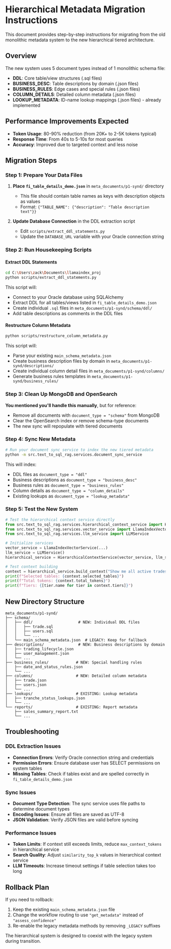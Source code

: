 # Hierarchical Metadata Migration Instructions

This document provides step-by-step instructions for migrating from the old monolithic metadata system to the new hierarchical tiered architecture.

## Overview

The new system uses 5 document types instead of 1 monolithic schema file:
- **DDL**: Core table/view structures (.sql files)
- **BUSINESS_DESC**: Table descriptions by domain (.json files)  
- **BUSINESS_RULES**: Edge cases and special rules (.json files)
- **COLUMN_DETAILS**: Detailed column metadata (.json files)
- **LOOKUP_METADATA**: ID-name lookup mappings (.json files) - already implemented

## Performance Improvements Expected

- **Token Usage**: 80-90% reduction (from 20K+ to 2-5K tokens typical)
- **Response Time**: From 40s to 5-10s for most queries
- **Accuracy**: Improved due to targeted context and less noise

## Migration Steps

### Step 1: Prepare Your Data Files

1. **Place `fi_table_details_demo.json`** in `meta_documents/p1-synd/` directory
   - This file should contain table names as keys with description objects as values
   - Format: `{"TABLE_NAME": {"description": "Table description text"}}`

2. **Update Database Connection** in the DDL extraction script
   - Edit `scripts/extract_ddl_statements.py`
   - Update the `DATABASE_URL` variable with your Oracle connection string

### Step 2: Run Housekeeping Scripts

#### Extract DDL Statements
```bash
cd C:\Users\zack\Documents\llamaindex_proj
python scripts/extract_ddl_statements.py
```

This script will:
- Connect to your Oracle database using SQLAlchemy
- Extract DDL for all tables/views listed in `fi_table_details_demo.json`
- Create individual `.sql` files in `meta_documents/p1-synd/schema/ddl/`
- Add table descriptions as comments in the DDL files

#### Restructure Column Metadata
```bash
python scripts/restructure_column_metadata.py
```

This script will:
- Parse your existing `main_schema_metadata.json`
- Create business description files by domain in `meta_documents/p1-synd/descriptions/`
- Create individual column detail files in `meta_documents/p1-synd/columns/`
- Generate business rules templates in `meta_documents/p1-synd/business_rules/`

### Step 3: Clean Up MongoDB and OpenSearch

**You mentioned you'll handle this manually**, but for reference:
- Remove all documents with `document_type = "schema"` from MongoDB
- Clear the OpenSearch index or remove schema-type documents
- The new sync will repopulate with tiered documents

### Step 4: Sync New Metadata

```bash
# Run your document sync service to index the new tiered metadata
python -m src.text_to_sql_rag.services.document_sync_service
```

This will index:
- DDL files as `document_type = "ddl"`
- Business descriptions as `document_type = "business_desc"`
- Business rules as `document_type = "business_rules"`  
- Column details as `document_type = "column_details"`
- Existing lookups as `document_type = "lookup_metadata"`

### Step 5: Test the New System

```python
# Test the hierarchical context service directly
from src.text_to_sql_rag.services.hierarchical_context_service import HierarchicalContextService
from src.text_to_sql_rag.services.vector_service import LlamaIndexVectorService
from src.text_to_sql_rag.services.llm_service import LLMService

# Initialize services
vector_service = LlamaIndexVectorService(...)
llm_service = LLMService()
hierarchical_service = HierarchicalContextService(vector_service, llm_service)

# Test context building
context = hierarchical_service.build_context("Show me all active trades from last month")
print(f"Selected tables: {context.selected_tables}")
print(f"Total tokens: {context.total_tokens}")
print(f"Tiers: {[tier.name for tier in context.tiers]}")
```

## New Directory Structure

```
meta_documents/p1-synd/
├── schema/
│   ├── ddl/                    # NEW: Individual DDL files
│   │   ├── trade.sql
│   │   ├── users.sql
│   │   └── ...
│   └── main_schema_metadata.json  # LEGACY: Keep for fallback
├── descriptions/               # NEW: Business descriptions by domain
│   ├── trading_lifecycle.json
│   ├── user_management.json
│   └── ...
├── business_rules/            # NEW: Special handling rules
│   ├── date_and_status_rules.json
│   └── ...
├── columns/                   # NEW: Detailed column metadata
│   ├── trade.json
│   ├── users.json
│   └── ...
├── lookups/                   # EXISTING: Lookup metadata
│   ├── tranche_status_lookups.json
│   └── ...
└── reports/                   # EXISTING: Report metadata
    ├── sales_summary_report.txt
    └── ...
```

## Troubleshooting

### DDL Extraction Issues
- **Connection Errors**: Verify Oracle connection string and credentials
- **Permission Errors**: Ensure database user has SELECT permissions on system tables
- **Missing Tables**: Check if tables exist and are spelled correctly in `fi_table_details_demo.json`

### Sync Issues
- **Document Type Detection**: The sync service uses file paths to determine document types
- **Encoding Issues**: Ensure all files are saved as UTF-8
- **JSON Validation**: Verify JSON files are valid before syncing

### Performance Issues
- **Token Limits**: If context still exceeds limits, reduce `max_context_tokens` in hierarchical service
- **Search Quality**: Adjust `similarity_top_k` values in hierarchical context service
- **LLM Timeouts**: Increase timeout settings if table selection takes too long

## Rollback Plan

If you need to rollback:
1. Keep the existing `main_schema_metadata.json` file
2. Change the workflow routing to use `"get_metadata"` instead of `"assess_confidence"`
3. Re-enable the legacy metadata methods by removing `_LEGACY` suffixes

The hierarchical system is designed to coexist with the legacy system during transition.